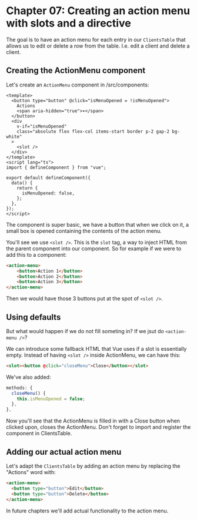 # Chapter 07: Creating an action menu with slots and a directive

The goal is to have an action menu for each entry in our `ClientsTable` that allows us to edit or delete a row from the table.
I.e. edit a client and delete a client.

## Creating the ActionMenu component

Let's create an `ActionMenu` component in /src/components:

```vue
<template>
  <button type="button" @click="isMenuOpened = !isMenuOpened">
    Actions
    <span aria-hidden="true">▾</span>
  </button>
  <div
    v-if="isMenuOpened"
    class="absolute flex flex-col items-start border p-2 gap-2 bg-white"
  >
    <slot />
  </div>
</template>
<script lang="ts">
import { defineComponent } from "vue";

export default defineComponent({
  data() {
    return {
      isMenuOpened: false,
    };
  },
});
</script>
```

The component is super basic, we have a button that when we click on it, a small box is opened containing the contents of the action menu.

You'll see we use `<slot />`.
This is the `slot` tag, a way to inject HTML from the parent component into our component.
So for example if we were to add this to a component:

```html
<action-menu>
	<button>Action 1</button>
	<button>Action 2</button>
	<button>Action 3</button>
</action-menu>
```

Then we would have those 3 buttons put at the spot of `<slot />`.

## Using defaults

But what would happen if we do not fill someting in?
If we jsut do `<action-menu />`?

We can introduce some fallback HTML that Vue uses if a slot is essentially empty.
Instead of having `<slot />` inside ActionMenu, we can have this:

```html
<slot><button @click="closeMenu">Close</button></slot>
```

We've also added:

```ts
methods: {
  closeMenu() {
    this.isMenuOpened = false;
  },
},
```

Now you'll see that the ActionMenu is filled in with a Close button when clicked upon, closes the ActionMenu.
Don't forget to import and register the component in ClientsTable.

## Adding our actual action menu

Let's adapt the `ClientsTable` by adding an action menu by replacing the "Actions" word with:

```html
<action-menu>
  <button type="button">Edit</button>
  <button type="button">Delete</button>
</action-menu>
```

In future chapters we'll add actual functionality to the action menu.
